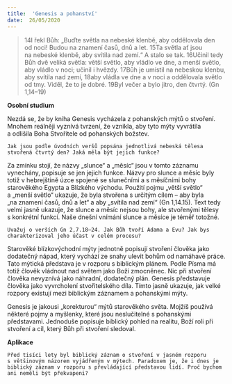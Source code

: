 ```yaml
---
title:  'Genesis a pohanství'
date:  26/05/2020
---
```


> <p></p>
> 14I řekl Bůh: „Buďte světla na nebeské klenbě, aby oddělovala den od noci! Budou na znamení časů, dnů a let. 15Ta světla ať jsou na nebeské klenbě, aby svítila nad zemí.“ A stalo se tak. 16Učinil tedy Bůh dvě veliká světla: větší světlo, aby vládlo ve dne, a menší světlo, aby vládlo v noci; učinil i hvězdy. 17Bůh je umístil na nebeskou klenbu, aby svítila nad zemí, 18aby vládla ve dne a v noci a oddělovala světlo od tmy. Viděl, že to je dobré. 19Byl večer a bylo jitro, den čtvrtý. (Gn 1,14–19)

**Osobní studium**

Nezdá se, že by kniha Genesis vycházela z pohanských mýtů o stvoření. Mnohem reál­něji vyznívá tvrzení, že vznikla, aby tyto mýty vyvrátila a odlišila Boha Stvořitele od pohanských božstev.

`Jak jsou podle úvodních veršů popsána jednotlivá nebeská tělesa stvořená čtvrtý den? Jaká měla být jejich funkce?`

Za zmínku stojí, že názvy „slunce“ a „měsíc“ jsou v tomto záznamu vynechány, popisuje se jen jejich funkce. Názvy pro slunce a měsíc byly totiž v hebrejštině úzce spojené se slunečními a s měsíčními bohy starověkého Egypta a Blízkého východu. Použití pojmu „větší světlo“ a „menší světlo“ ukazuje, že byla stvořena s určitým cílem – aby byla „na znamení časů, dnů a let“ a aby „svítila nad zemí“ (Gn 1,14.15). Text tedy velmi jasně ukazuje, že slunce a měsíc nejsou bohy, ale stvořenými tělesy s konkrétní funkcí. Naše dnešní vnímání slunce a měsíce je téměř totožné.

`Uvažuj o verších Gn 2,7.18–24. Jak Bůh tvoří Adama a Evu? Jak bys charakterizoval jeho účast v celém procesu?`

Starověké blízkovýchodní mýty jednotně popisují stvoření člověka jako dodatečný nápad, který vychází ze snahy ulevit bohům od namáhavé práce. Tato mýtická představa je v rozporu s biblickým plánem. Podle Písma má totiž člověk vládnout nad světem jako Boží zmocněnec. Nic při stvoření člověka nevyznívá jako náhradní, dodatečný plán. Genesis představuje člověka jako vyvrcholení stvořitelského díla. Tímto jasně ukazuje, jak velké rozpory existují mezi biblickým záznamem a pohanskými mýty.

Genesis je jakousi „korekturou“ mýtů starověkého světa. Mojžíš používá některé pojmy a myšlenky, které jsou neslučitelné s pohanskými představami. Jednoduše popisuje biblický pohled na realitu, Boží roli při stvoření a cíl, který Bůh při stvoření sledoval.

**Aplikace**

`Před tisíci lety byl biblický záznam o stvoření v jasném rozporu s většinovým názorem vyjádřeným v mýtech. Paradoxem je, že i dnes je biblický záznam v rozporu s převládající představou lidí. Proč bychom ani neměli být překvapeni?`